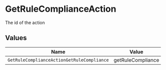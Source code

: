 # GetRuleComplianceAction

The id of the action


## Values

| Name                                       | Value                                      |
| ------------------------------------------ | ------------------------------------------ |
| `GetRuleComplianceActionGetRuleCompliance` | getRuleCompliance                          |